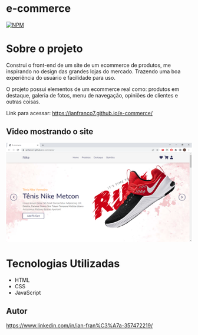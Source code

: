 # e-commerce
[![NPM](https://img.shields.io/npm/l/react)](https://github.com/IanFranco7/e-commerce/blob/main/LICENSE)

# Sobre o projeto

Construi o front-end de um site de um ecommerce de produtos, me inspirando no design das grandes lojas do mercado. Trazendo uma boa experiência do usuário e facilidade para uso. 

O projeto possui elementos de um ecommerce real como: produtos em destaque, galeria de fotos, menu de navegação, opiniões de clientes e outras coisas.

Link para acessar: https://ianfranco7.github.io/e-commerce/

## Video mostrando o site
[![desktop](https://github.com/IanFranco7/e-commerce/blob/main/assets/capa.png?raw=true)](https://www.linkedin.com/posts/ian-fran%C3%A7a-357472219_mais-um-projeto-realizado-construi-o-front-end-activity-7024834267507531776-65uD?utm_source=share&utm_medium=member_android)

# Tecnologias Utilizadas

- HTML
- CSS
- JavaScript

## Autor

https://www.linkedin.com/in/ian-fran%C3%A7a-357472219/

